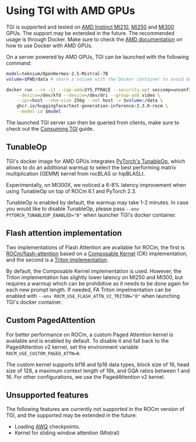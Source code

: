 # Using TGI with AMD GPUs

TGI is supported and tested on [AMD Instinct MI210](https://www.amd.com/en/products/accelerators/instinct/mi200/mi210.html), [MI250](https://www.amd.com/en/products/accelerators/instinct/mi200/mi250.html) and [MI300](https://www.amd.com/en/products/accelerators/instinct/mi300.html) GPUs. The support may be extended in the future. The recommended usage is through Docker. Make sure to check the [AMD documentation](https://rocm.docs.amd.com/projects/install-on-linux/en/latest/how-to/docker.html) on how to use Docker with AMD GPUs.

On a server powered by AMD GPUs, TGI can be launched with the following command:

```bash
model=teknium/OpenHermes-2.5-Mistral-7B
volume=$PWD/data # share a volume with the Docker container to avoid downloading weights every run

docker run --rm -it --cap-add=SYS_PTRACE --security-opt seccomp=unconfined \
    --device=/dev/kfd --device=/dev/dri --group-add video \
    --ipc=host --shm-size 256g --net host -v $volume:/data \
    ghcr.io/huggingface/text-generation-inference:2.3.0-rocm \
    --model-id $model
```

The launched TGI server can then be queried from clients, make sure to check out the [Consuming TGI](./basic_tutorials/consuming_tgi) guide.

## TunableOp

TGI's docker image for AMD GPUs integrates [PyTorch's TunableOp](https://github.com/pytorch/pytorch/tree/main/aten/src/ATen/cuda/tunable), which allows to do an additional warmup to select the best performing matrix multiplication (GEMM) kernel from rocBLAS or hipBLASLt.

Experimentally, on MI300X, we noticed a 6-8% latency improvement when using TunableOp on top of ROCm 6.1 and PyTorch 2.3.

TunableOp is enabled by default, the warmup may take 1-2 minutes. In case you would like to disable TunableOp, please pass `--env PYTORCH_TUNABLEOP_ENABLED="0"` when launcher TGI's docker container.

## Flash attention implementation

Two implementations of Flash Attention are available for ROCm, the first is [ROCm/flash-attention](https://github.com/ROCm/flash-attention) based on a [Composable Kernel](https://github.com/ROCm/composable_kernel) (CK) implementation, and the second is a [Triton implementation](https://github.com/huggingface/text-generation-inference/blob/main/server/text_generation_server/layers/attention/flash_attn_triton.py).

By default, the Composable Kernel implementation is used. However, the Triton implementation has slightly lower latency on MI250 and MI300, but requires a warmup which can be prohibitive as it needs to be done again for each new prompt length. If needed, FA Triton impelmentation can be enabled with `--env ROCM_USE_FLASH_ATTN_V2_TRITON="0"` when launching TGI's docker container.

## Custom PagedAttention

For better performance on ROCm, a custom Paged Attention kernel is available and is enabled by default. To disable it and fall back to the PagedAttention v2 kernel, set the environment variable `ROCM_USE_CUSTOM_PAGED_ATTN=0`.

The custom kernel supports bf16 and fp16 data types, block size of 16, head size of 128, a maximum context length of 16k, and GQA ratios between 1 and 16. For other configurations, we use the PagedAttention v2 kernel.

## Unsupported features

The following features are currently not supported in the ROCm version of TGI, and the supported may be extended in the future:
* Loading [AWQ](https://huggingface.co/docs/transformers/quantization#awq) checkpoints.
* Kernel for sliding window attention (Mistral)
